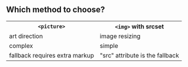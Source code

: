 ---
---

## Which method to choose?

<table>
  <tr>
    <th scope="col">
      <code>&lt;picture&gt;</code>
    </th>
    <th scope="col">
      <code>&lt;img&gt;</code> with srcset
    </th>
  </tr>
  <tr>
    <td>art direction</td>
    <td>image resizing</td>
  </tr>
  <tr>
    <td>complex</td>
    <td>simple</td>
  </tr>
  <tr>
    <td>fallback requires extra markup</td>
    <td>"src" attribute is the fallback</td>
  </tr>
</table>

